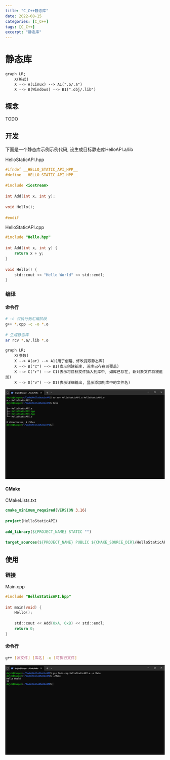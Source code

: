 ```yaml
---
title: "C_C++静态库"
date: 2022-08-15
categories: [C_C++]
tags: [C_C++]
excerpt: "静态库"
---
```


# 静态库

```mermaid
graph LR;
    X(格式)
    X --> A(Linux) --> A1(".o/.a")
    X --> B(Windows) --> B1(".obj/.lib")
```

## 概念

TODO

## 开发

下面是一个静态库示例示例代码, 设生成目标静态库HelloAPI.a/lib

HelloStaticAPI.hpp

```c++
#ifndef __HELLO_STATIC_API_HPP__
#define __HELLO_STATIC_API_HPP__

#include <iostream>

int Add(int x, int y);

void Hello();

#endif
```

HelloStaticAPI.cpp

```c
#include "Hello.hpp"

int Add(int x, int y) {
    return x + y;
}

void Hello() {
    std::cout << "Hello World" << std::endl;
}
```

### 编译

#### 命令行

```sh
# -c 只执行到汇编阶段
g++ *.cpp -c -o *.o

# 生成静态库
ar rcv *.a/.lib *.o
```

```mermaid
graph LR;
    X(参数)
    X --> A(ar) --> A1(用于创建、修改提取静态库)
    X --> B("c") --> B1(表示创建新库, 若库已存在则覆盖)
    X --> C("r") --> C1(表示将目标文件插入到库中, 如库已存在, 新对象文件将被追加)
    X --> D("v") --> D1(表示详细输出, 显示添加到库中的文件名)
```

![](/Resource/Imgur/20241109_161216.jpg)

#### CMake

CMakeLists.txt

```cmake
cmake_minimum_required(VERSION 3.16)
 
project(HelloStaticAPI)

add_library(${PROJECT_NAME} STATIC "")

target_sources(${PROJECT_NAME} PUBLIC ${CMAKE_SOURCE_DIR}/HelloStaticAPI.cpp)
```

## 使用

### 链接

Main.cpp

```c
#include "HelloStaticAPI.hpp"

int main(void) {
    Hello();

    std::cout << Add(0xA, 0xB) << std::endl;
    return 0;
}
```

#### 命令行

```sh
g++ [源文件] [库名] -o [可执行文件]
```

![](/Resource/Imgur/20241109_161823.jpg)